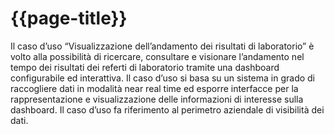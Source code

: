 # {{page-title}}

Il caso d’uso “Visualizzazione dell’andamento dei risultati di laboratorio” è volto alla possibilità di ricercare, consultare e visionare l’andamento nel tempo dei risultati dei referti di laboratorio tramite una dashboard configurabile ed interattiva. Il caso d’uso si basa su un sistema in grado di raccogliere dati in modalità near real time ed esporre interfacce per la rappresentazione e visualizzazione delle informazioni di interesse sulla dashboard. Il caso d’uso fa riferimento al perimetro aziendale di visibilità dei dati.
